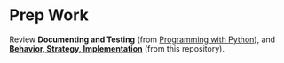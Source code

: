 # Prep Work

Review **Documenting and Testing** (from [Programming with Python](https://github.com/MIT-Emerging-Talent/Programming-with-Python)), and [**Behavior, Strategy, Implementation**](../2_behavior_strategy_implementation/) (from this repository).
